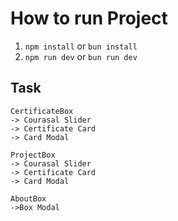 # How to run Project
1. ```npm install``` or ```bun install```
2. ```npm run dev``` or ```bun run dev```

## Task
```
CertificateBox
-> Courasal Slider
-> Certificate Card
-> Card Modal

ProjectBox
-> Courasal Slider
-> Certificate Card
-> Card Modal

AboutBox
->Box Modal
```